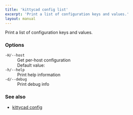 ```yaml
---
title: 'kittycad config list'
excerpt: 'Print a list of configuration keys and values.'
layout: manual
---
```


Print a list of configuration keys and values.

### Options

<dl class="flags">
   <dt><code>-H/--host</code></dt>
   <dd>Get per-host configuration<br/>Default value: <code></code></dd>

   <dt><code>-h/--help</code></dt>
   <dd>Print help information</dd>

   <dt><code>-d/--debug</code></dt>
   <dd>Print debug info</dd>
</dl>

### See also

-   [kittycad config](./kittycad_config)
